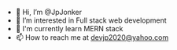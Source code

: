 - 👋 Hi, I’m @JpJonker
- 👀 I’m interested in Full stack web development
- 🌱 I'm currently learn MERN stack 
- 📫 How to reach me at devjp2020@yahoo.com

<!---
JpJonker/JpJonker is a ✨ special ✨ repository because its `README.md` (this file) appears on your GitHub profile.
You can click the Preview link to take a look at your changes.
--->
